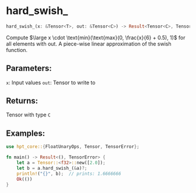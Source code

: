# hard_swish_
```rust
hard_swish_(x: &Tensor<T>, out: &Tensor<C>) -> Result<Tensor<C>, TensorError>
```
Compute $\large x \cdot \text{min}(\text{max}(0, \frac{x}{6} + 0.5), 1)$ for all elements with out. A piece-wise linear approximation of the swish function.

## Parameters:
`x`: Input values
`out`: Tensor to write to

## Returns:
Tensor with type `C`

## Examples:
```rust
use hpt_core::{FloatUnaryOps, Tensor, TensorError};

fn main() -> Result<(), TensorError> {
    let a = Tensor::<f32>::new([2.0]);
    let b = a.hard_swish_(&a)?;
    println!("{}", b);  // prints: 1.6666666
    Ok(())
}
```